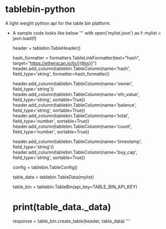 # tablebin-python
A light weight python api for the table bin platform. 

* A sample code looks like below 
'''
    with open('mylist.json') as f: 
        mylist = json.load(f)

    header = tablebin.TableHeader()

    hash_formatter = formatters.TableLinkFormatter(text="hash", target="https://etherscan.io/tx/{{this}}")
    header.add_column(tablebin.TableColumn(name='hash', field_type='string', formatter=hash_formatter))

    header.add_column(tablebin.TableColumn(name='owner', field_type='string'))
    header.add_column(tablebin.TableColumn(name='eth_value', field_type='string', sortable=True))
    header.add_column(tablebin.TableColumn(name='balance', field_type='string', sortable=True))
    header.add_column(tablebin.TableColumn(name='total', field_type='number', sortable=True))
    header.add_column(tablebin.TableColumn(name='count', field_type='number', sortable=True))

    header.add_column(tablebin.TableColumn(name='timestamp', field_type='string'))
    header.add_column(tablebin.TableColumn(name='buy_cap', field_type='string', sortable=True))

    config = tablebin.TableConfig()

    table_data = tablebin.TableData(mylist)

    table_bin = tablebin.TableBin(api_key=TABLE_BIN_API_KEY)
    # print(table_data._data)

    response = table_bin.create_table(header, table_data)
'''

